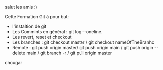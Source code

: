 salut les amis :)

Cette Formation Git à pour but: 

+ l'instaltion de git
+ Les Commints en général : git log --oneline.
+ Les revert, reset et checkout
+ Les branches : git checkout master / git checkout nameOfTheBranhc
+ Remote : git push origin master/ git push origin main / git push origin --delete main 
		 / git branch -r / git pull origin master

chougar